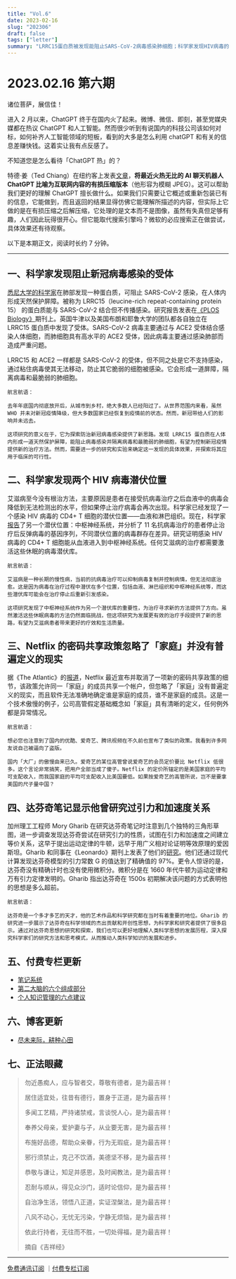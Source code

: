 ```yaml
---
title: "Vol.6"
date: 2023-02-16
slug: "202306"
draft: false
tags: ["letter"]
summary: "LRRC15蛋白质被发现能阻止SARS-CoV-2病毒感染肺细胞；科学家发现HIV病毒的另一个潜伏位置——中枢神经系统；Netflix的密码共享政策忽略了“家庭”并没有普遍定义的现实；达芬奇笔记显示他曾研究过引力和加速度关系。"
---
```


# 2023.02.16 第六期

诸位菩萨，展信佳！

进入 2 月以来，ChatGPT 终于在国内火了起来。微博、微信、即刻，甚至党媒央媒都在热议 ChatGPT 和人工智能。然而很少听到有说国内的科技公司该如何对标，如何补齐人工智能领域的短板，看到的大多是怎么利用 chatGPT 和有关的信息差赚快钱。这着实让我有点反感了。

不知道您是怎么看待「ChatGPT 热」的？

特德·姜（Ted Chiang）在纽约客上发表[文章](https://www.newyorker.com/tech/annals-of-technology/chatgpt-is-a-blurry-jpeg-of-the-web)，**将最近火热无比的 AI 聊天机器人 ChatGPT 比喻为互联网内容的有损压缩版本**（他形容为模糊 JPEG）。这可以帮助我们更好的理解 ChatGPT 擅长做什么。如果我们只需要让它概述或重新包装已有的信息，它能做到，而且返回的结果显得仿佛它能理解所描述的内容，但实际上它做的是在有损压缩之后解压缩，它处理的是文本而不是图像，虽然有失真但足够有趣，人们因此玩得很开心。但它能取代搜索引擎吗？微软的必应搜索正在做尝试，具体效果还有待观察。

以下是本期正文，阅读时长约 7 分钟。

---

## 一、科学家发现阻止新冠病毒感染的受体

[悉尼大学的科学家](https://www.sydney.edu.au/news-opinion/news/2023/02/10/scientists-discover-receptor-that-blocks-covid-19-infection.html)在肺部发现一种蛋白质，可阻止 SARS-CoV-2 感染，在人体内形成天然保护屏障。被称为 LRRC15（leucine-rich repeat-containing protein 15） 的蛋白质能与 SARS-CoV-2 结合但不传播感染。研究报告发表在[《PLOS Biology》](https://journals.plos.org/plosbiology/article?id=10.1371/journal.pbio.3001967)期刊上。英国牛津以及美国布朗和耶鲁大学的团队都各自独立在 LRRC15 蛋白质中发现了受体。SARS-CoV-2 病毒主要通过与 ACE2 受体结合感染人体细胞，而肺细胞具有高水平的 ACE2 受体，因此病毒主要通过感染肺部而造成严重问题。

LRRC15 和 ACE2 一样都是 SARS-CoV-2 的受体，但不同之处是它不支持感染，通过粘住病毒使其无法移动，防止其它脆弱的细胞被感染。它会形成一道屏障，隔离病毒和最脆弱的肺细胞。

```
航言航语：

去年年底国内彻底放开后，从城市到乡村，绝大多数人已经阳过了。从世界范围内来看，虽然 WHO 并未对新冠疫情降级，但大多数国家已经恢复到疫情前的状态。然而，新冠带给人们的影响并未远去。

这项研究的意义在于，它为探索防治新冠病毒感染提供了新思路。发现 LRRC15 蛋白质在人体内形成一道天然保护屏障，能阻止病毒感染并隔离病毒和最脆弱的肺细胞，有望为控制新冠疫情提供新的治疗方法。然而，需要进一步的研究和实验来确定这一发现的具体效果，并探索将其应用于临床的可行性。
```

## 二、科学家发现两个 HIV 病毒潜伏位置

艾滋病至今没有根治方法，主要原因是患者在接受抗病毒治疗之后血液中的病毒会降低到无法检测出的水平，但如果停止治疗病毒会再次出现。科学家已经发现了一个感染 HIV 病毒的 CD4+ T 细胞的潜伏位置——血液和淋巴组织。现在，科学家[报告](https://www.unc.edu/posts/2023/02/08/scientists-document-two-separate-reservoirs-of-latent-hiv-in-patients/)了另一个潜伏位置：中枢神经系统，并分析了 11 名抗病毒治疗的患者停止治疗后反弹病毒的基因序列，不同潜伏位置的病毒群存在差异。研究证明感染 HIV 病毒的 CD4+ T 细胞能从血液进入到中枢神经系统。任何艾滋病的治疗都需要激活这些休眠的病毒潜伏库。

```
航言航语：

艾滋病是一种长期的慢性病，当前的抗病毒治疗可以抑制病毒复制并控制病情，但无法彻底治愈。这是因为病毒在治疗过程中潜伏在多个位置，包括血液、淋巴组织和中枢神经系统等，而这些潜伏库可能会在治疗停止后重新引发感染。

这项研究发现了中枢神经系统作为另一个潜伏库的重要性，为治疗寻求新的方法提供了方向。虽然激活这些休眠病毒的方法仍然面临挑战，但这项研究为发展更有效的治疗手段提供了新的思路，有望为艾滋病患者带来更好的疗效和生活质量。
```

## 三、Netflix 的密码共享政策忽略了「家庭」并没有普遍定义的现实

据《The Atlantic》的[报道](https://www.theatlantic.com/ideas/archive/2023/02/netflix-streaming-password-sharing-family-household/672967/)，Netflix 最近宣布并取消了一项新的密码共享政策的细节，该政策允许同一「家庭」的成员共享一个帐户，但忽略了「家庭」没有普遍定义的现实，而且软件无法准确地确定谁是家庭的成员，谁不是家庭的成员。这是一个技术傲慢的例子，公司高管假定基础概念如「家庭」具有清晰的定义，任何例外都是异常情况。

```
航言航语：

想必您也注意到了国内的优酷、爱奇艺、腾讯视频在不久前也宣布了类似的政策。我看到许多网友说自己被逼向了盗版。

国内「大厂」的傲慢由来已久。爱奇艺的某位高管曾说爱奇艺的会员定价要比 Netflix 低很多。这个言论非常搞笑，把用户全部当成了傻子。Netflix 的定价所锚定的是美国家庭的平均可支配收入，而我国家庭的平均可支配收入比美国要低。如果按爱奇艺的高管所说，岂不是要拿美国的尺子量中国？
```

## 四、达芬奇笔记显示他曾研究过引力和加速度关系

加州理工工程师 Mory Gharib 在研究达芬奇笔记时注意到几个独特的三角形草图，进一步调查发现达芬奇尝试在研究引力的性质，试图在引力和加速度之间建立等价关系，这早于提出运动定律的牛顿，远早于用广义相对论证明等效原理的爱因斯坦。Gharib 和同事在《Leonardo》期刊上发表了他们的[研究](https://arstechnica.com/science/2023/02/leonardo-noted-link-between-gravity-and-acceleration-centuries-before-einstein/)。他们还通过现代计算发现达芬奇模型的引力常数 G 的值达到了精确值的 97%。更令人惊讶的是，达芬奇没有精确计时也没有使用微积分。微积分是在 1660 年代牛顿为运动定律和万有引力定律发明的。Gharib 指出达芬奇在 1500s 初期解决该问题的方式表明他的思想是多么超前。

```
航言航语：

达芬奇是一个多才多艺的天才，他的艺术作品和科学研究都在当时有着重要的地位。Gharib 的研究进一步展示了达芬奇在科学领域的杰出贡献和开创性思想，为科学家和研究者提供了很多启示。通过对达芬奇思想的研究和探索，我们也可以更好地理解人类科学思想的发展历程，深入探究科学家们的研究方法和思考模式，从而推动人类科学知识的发展和进步。
```

## 五、付费专栏更新

- [笔记系统](https://xiaobot.net/post/9494bf03-c134-4804-8f5c-645a6017c432)
- [第二大脑的六个组成部分](https://xiaobot.net/post/63ca3011-acc3-4fee-8542-7a7ece0ad611)
- [个人知识管理的六点建议](https://xiaobot.net/post/5f8d76a6-f489-485a-8811-57f346622d42)

## 六、博客更新

- [尽未来际，耕种心田](https://justgoidea.com/2023-009)

## 七、正法眼藏

> 勿近愚痴人，应与智者交，尊敬有德者，是为最吉祥！
> 
> 
> 居住适宜处，往昔有德行，置身于正道，是为最吉祥！
> 
> 多闻工艺精，严持诸禁戒，言谈悦人心，是为最吉祥！
> 
> 奉养父母亲，爱护妻与子，从业要无害，是为最吉祥！
> 
> 布施好品德，帮助众亲眷，行为无瑕疵，是为最吉祥！
> 
> 邪行须禁止，克己不饮酒，美德坚不移，是为最吉祥！
> 
> 恭敬与谦让，知足并感恩，及时闻教法，是为最吉祥！
> 
> 忍耐与顺从，得见众沙门，适时论信仰，是为最吉祥！
> 
> 自治净生活，领悟八正道，实证涅槃法，是为最吉祥！
> 
> 八风不动心，无忧无污染，宁静无烦恼，是为最吉祥！
> 
> 依此行持者，无往而不胜，一切处得福，是为最吉祥！
> 
> 摘自《吉祥经》
> 

---

[免费通讯订阅](https://letters.justgoidea.com/) ｜[付费专栏订阅](https://xiaobot.net/p/ywkh?refer=59b4c4c8-52a3-4dd4-b54b-1a81d7a4fb18)